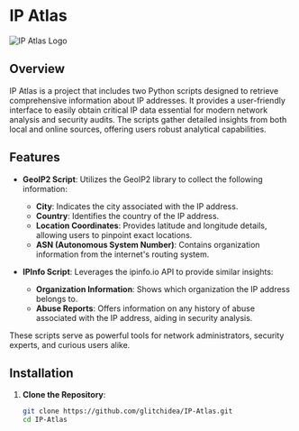 # IP Atlas

![IP Atlas Logo](link_to_your_logo) <!-- Change this if you want to add a logo -->

## Overview

IP Atlas is a project that includes two Python scripts designed to retrieve comprehensive information about IP addresses. It provides a user-friendly interface to easily obtain critical IP data essential for modern network analysis and security audits. The scripts gather detailed insights from both local and online sources, offering users robust analytical capabilities.

## Features

- **GeoIP2 Script**: Utilizes the GeoIP2 library to collect the following information:
  - **City**: Indicates the city associated with the IP address.
  - **Country**: Identifies the country of the IP address.
  - **Location Coordinates**: Provides latitude and longitude details, allowing users to pinpoint exact locations.
  - **ASN (Autonomous System Number)**: Contains organization information from the internet's routing system.

- **IPInfo Script**: Leverages the ipinfo.io API to provide similar insights:
  - **Organization Information**: Shows which organization the IP address belongs to.
  - **Abuse Reports**: Offers information on any history of abuse associated with the IP address, aiding in security analysis.

These scripts serve as powerful tools for network administrators, security experts, and curious users alike.

## Installation

1. **Clone the Repository**:
   ```bash
   git clone https://github.com/glitchidea/IP-Atlas.git
   cd IP-Atlas
